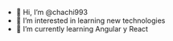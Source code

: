 - 👋 Hi, I’m @chachi993
- 👀 I’m interested in learning new technologies
- 🌱 I’m currently learning Angular y React


